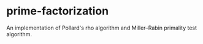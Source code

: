 # prime-factorization

An implementation of Pollard's rho algorithm and Miller–Rabin primality test algorithm.
